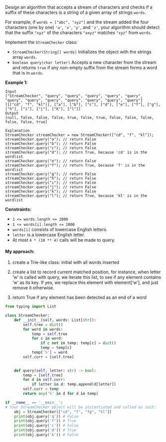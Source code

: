 Design an algorithm that accepts a stream of characters and checks if a suffix of these characters is a string of a given array of strings `words`.

For example, if `words = ["abc", "xyz"]` and the stream added the four characters (one by one) `'a'`, `'x'`, `'y'`, and `'z'`, your algorithm should detect that the suffix `"xyz"` of the characters `"axyz"` matches `"xyz"` from `words`.

Implement the `StreamChecker` class:

- `StreamChecker(String[] words)` Initializes the object with the strings array `words`.
- `boolean query(char letter)` Accepts a new character from the stream and returns `true` if any non-empty suffix from the stream forms a word that is in `words`.

 

**Example 1:**

```
Input
["StreamChecker", "query", "query", "query", "query", "query", "query", "query", "query", "query", "query", "query", "query"]
[[["cd", "f", "kl"]], ["a"], ["b"], ["c"], ["d"], ["e"], ["f"], ["g"], ["h"], ["i"], ["j"], ["k"], ["l"]]
Output
[null, false, false, false, true, false, true, false, false, false, false, false, true]

Explanation
StreamChecker streamChecker = new StreamChecker(["cd", "f", "kl"]);
streamChecker.query("a"); // return False
streamChecker.query("b"); // return False
streamChecker.query("c"); // return False
streamChecker.query("d"); // return True, because 'cd' is in the wordlist
streamChecker.query("e"); // return False
streamChecker.query("f"); // return True, because 'f' is in the wordlist
streamChecker.query("g"); // return False
streamChecker.query("h"); // return False
streamChecker.query("i"); // return False
streamChecker.query("j"); // return False
streamChecker.query("k"); // return False
streamChecker.query("l"); // return True, because 'kl' is in the wordlist
```

 

**Constraints:**

- `1 <= words.length <= 2000`
- `1 <= words[i].length <= 2000`
- `words[i]` consists of lowercase English letters.
- `letter` is a lowercase English letter.
- At most `4 * (10 ** 4)` calls will be made to query.

#### My approach:

1. create a Trie-like class: initial with all words inserted

2. create a list to record current matched position, for instance, when letter ‘w’ is called with query, we iterate this list, to see if any element contains ‘w’ as its key. If yes, we replace this element with element[‘w’], and just remove it otherwise.
3. return True if any element has been detected as an end of a word

```python
from typing import List

class StreamChecker:
    def __init__(self, words: List[str]):
        self.tree = dict()
        for word in words:
            temp = self.tree
            for c in word:
                if c not in temp: temp[c] = dict()
                temp = temp[c]
            temp['%'] = word
        self.curr = [self.tree]
            

    def query(self, letter: str) -> bool:
        temp = [self.tree]
        for d in self.curr:
            if letter in d: temp.append(d[letter])
        self.curr = temp
        return any('%' in d for d in temp)

if __name__ == '__main__':
# Your StreamChecker object will be instantiated and called as such:
    obj = StreamChecker(["cd", "f", "fg", "kl"])
    print(obj.query('q')) # False
    print(obj.query('f')) # True
    print(obj.query('c')) # False
    print(obj.query('d')) # True
    print(obj.query('k')) # False
```

